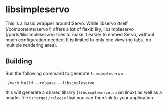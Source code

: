 # libsimpleservo
This is a basic wrapper around Servo. While libservo itself (/components/servo/) offers a lot of flexibility,
libsimpleservo (/ports/libsimpleservo/) tries to make it easier to embed Servo, without much configuration needed.
It is limited to only one view (no tabs, no multiple rendering area).

## Building
Run the following command to generate `libsimpleservo`
```
./mach build --release --libsimpleservo
```
this will generate a shared library (`libsimpleservo.so` on linux) as well as a header file in `target/release` that you can then link to your application.
